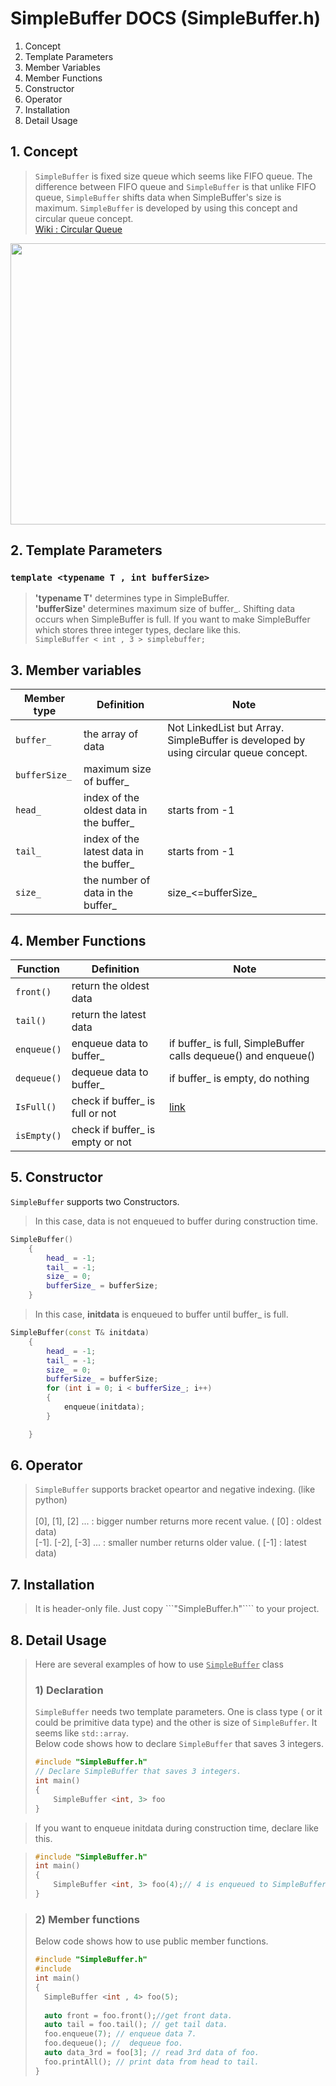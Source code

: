 # SimpleBuffer DOCS (SimpleBuffer.h)

1. Concept
2. Template Parameters
3. Member Variables
4. Member Functions 
5. Constructor
6. Operator
7. Installation
8. Detail Usage


## 1. Concept
> ```SimpleBuffer``` is fixed size queue which seems like FIFO queue. The difference between FIFO queue and ```SimpleBuffer``` is that unlike FIFO queue, ```SimpleBuffer``` shifts data when SimpleBuffer's size is maximum.
```SimpleBuffer``` is developed by using this concept and circular queue concept.  
[Wiki : Circular Queue](https://en.wikipedia.org/wiki/Circular_buffer)

<img src="https://user-images.githubusercontent.com/7028314/169650472-868089e6-92e2-4554-a2ac-4c99e857325f.png" width="600" height="450"/>



## 2. Template Parameters
### ```template <typename T , int bufferSize>```

> **'typename T'** determines type in SimpleBuffer.<br>
> **'bufferSize'** determines maximum size of buffer_. Shifting data occurs when SimpleBuffer is full.
> If you want to make SimpleBuffer which stores three integer types, declare like this.<br>
> ```SimpleBuffer < int , 3 > simplebuffer;```


## 3. Member variables
|Member type|Definition|Note|
|------|---|---|
|```buffer_```|the array of data|Not LinkedList but Array. SimpleBuffer is developed by using circular queue concept.|
|```bufferSize_```|maximum size of buffer_||
|```head_```|index of the oldest data in the buffer_|starts from -1|
|```tail_```|index of the latest data in the buffer_|starts from -1|
|```size_```|the number of data in the buffer_|size_<=bufferSize_|




## 4. Member Functions

|Function|Definition|Note|
|------|---|---|
|```front()```|return the oldest data||
|```tail()```|return the latest data||
|```enqueue()```|enqueue data to buffer_|if buffer_ is full, SimpleBuffer calls dequeue() and enqueue()|
|```dequeue()```|dequeue data to buffer_|if buffer_ is empty, do nothing|
|```IsFull()```|check if buffer_ is full or not|[link](https://www.programiz.com/dsa/circular-queue)|
|```isEmpty()```|check if buffer_ is empty or not||


## 5. Constructor
```SimpleBuffer``` supports two Constructors.

>In this case, data is not enqueued to buffer during construction time.
```cpp
SimpleBuffer()
	{
		head_ = -1;
		tail_ = -1;
		size_ = 0;
		bufferSize_ = bufferSize;
	}
```


>In this case, **initdata** is enqueued to buffer until buffer_ is full.
```cpp
SimpleBuffer(const T& initdata)
	{
		head_ = -1;
		tail_ = -1;
		size_ = 0;
		bufferSize_ = bufferSize;
		for (int i = 0; i < bufferSize_; i++)
		{
			enqueue(initdata);
		}

	}
```

## 6. Operator
> ```SimpleBuffer``` supports bracket opeartor and negative indexing. (like python)<br><br>
> [0], [1], [2] ... : bigger number returns more recent value. ( [0] : oldest data) <br>
> [-1]. [-2], [-3] ... : smaller number returns older value. ( [-1] : latest data)

## 7. Installation

> It is header-only file. Just copy ```"SimpleBuffer.h"```` to your project.

## 8. Detail Usage

> Here are several examples of how to use <u>```SimpleBuffer```</u> class
> ### 1) Declaration<br>
> ```SimpleBuffer``` needs two template parameters. One is class type ( or it could be primitive data type) and the other is size of ```SimpleBuffer```. It seems like ```std::array```.<br> Below code shows how to declare ```SimpleBuffer``` that saves 3 integers.
> ```cpp
> #include "SimpleBuffer.h"
> // Declare SimpleBuffer that saves 3 integers.
> int main()
> {
>     SimpleBuffer <int, 3> foo
> }
> 

>If you want to enqueue initdata during construction time, declare like this.

>```cpp
> #include "SimpleBuffer.h"
> int main()
> {
>     SimpleBuffer <int, 3> foo(4);// 4 is enqueued to SimpleBuffer.
> }

> ### 2) Member functions
> Below code shows how to use public member functions.
> ```cpp
> #include "SimpleBuffer.h"
> #include 
> int main()
> {
>   SimpleBuffer <int , 4> foo(5);
>  
>   auto front = foo.front();//get front data.
>   auto tail = foo.tail(); // get tail data.
>   foo.enqueue(7); // enqueue data 7.
>   foo.dequeue(); //  dequeue foo.
>   auto data_3rd = foo[3]; // read 3rd data of foo.
>   foo.printAll(); // print data from head to tail.
> }
> ```


